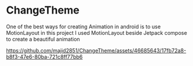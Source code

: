 # ChangeTheme
One of the best ways for creating Animation in android is to use MotionLayout
in this project I used MotionLayout beside Jetpack compose to create a beautiful animation



 

https://github.com/majid2851/ChangeTheme/assets/46685643/17fb72a8-b8f3-47e6-80ba-721c8ff77bb6



